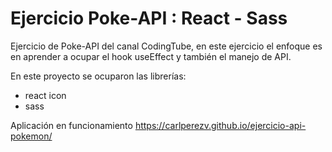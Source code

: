 # Ejercicio Poke-API : React - Sass

Ejercicio de Poke-API del canal CodingTube, en este ejercicio el enfoque es en aprender a ocupar el hook useEffect y también el manejo de API.

En este proyecto se ocuparon las librerías:

- react icon
- sass

Aplicación en funcionamiento
https://carlperezv.github.io/ejercicio-api-pokemon/
